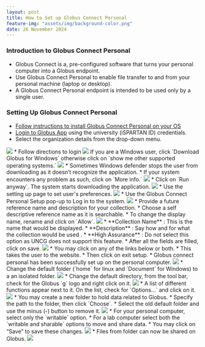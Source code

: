```yaml
---
layout: post
title: How to Set up Globus Connect Personal
feature-img: "assets/img/background-color.png"
date: 26 November 2024
---
```


### Introduction to Globus Connect Personal

* Globus Connect is a, pre-configured software that turns your personal computer into a Globus endpoint.    
* Use Globus Connect Personal to enable file transfer to and from your personal machine (laptop or desktop).     
* A Globus Connect Personal endpoint is intended to be used only by a single user.    

### Setting Up Globus Connect Personal     

* [Follow instructions to install Globus Connect Personal on your OS](https://gcrnet.github.io/howto/globusconnectpersonal)            
* [Login to Globus App](https://go.uncg.edu/globus-login) using the university (iSPARTAN ID) credentials.         
* Select the organization details from the drop-down menu.
<img src="/assets/img/howtoimages/setupglobusconnect/1.png" >
* Follow directions to login
<img src="/assets/img/howtoimages/setupglobusconnect/2.png" >
If you are a Windows user, click `Download Globus for Windows` otherwise click on `show me other supported operating systems.`       
<img src="/assets/img/howtoimages/setupglobusconnect/3.png" >
* Sometimes Windows defender stops the user from downloading as it doesn’t recognize the application.        
* If your system encounters any problem as such, click on `More info.`      
<img src="/assets/img/howtoimages/setupglobusconnect/4.png" >
* Click on `Run anyway`. The system starts downloading the application.        
<img src="/assets/img/howtoimages/setupglobusconnect/5.png" >
* Use the setting up page to set user's preferences.   
<img src="/assets/img/howtoimages/setupglobusconnect/6.png" >
* Use the Globus Connect Personal Setup pop-up to Log in to the system.      
<img src="/assets/img/howtoimages/setupglobusconnect/7.png" >
* Provide a future reference name and description for your collection.      
* Choose a self descriptive reference name as it is searchable. 	       
* To change the display name, rename and click on `Allow`.      	       
<img src="/assets/img/howtoimages/setupglobusconnect/8.png" >
* **Collection Name** : This is the name that would be displayed.     
* **Description** : Say how and for what the collection would be used .       
* **High Assurance** : Do not select this option as UNCG does not support this feature.      
* After all the fields are filled, click on save.       
<img src="/assets/img/howtoimages/setupglobusconnect/9.png" >
* You may click on any of the links below or both.
* This takes the user to the website.      
* Then click on exit setup.            
* Globus connect personal has been successfully set up on the personal computer.       
<img src="/assets/img/howtoimages/setupglobusconnect/10.png" >
* Change the default folder (`home` for linux and `Document` for Windows) to a an isolated folder.      
<img src="/assets/img/howtoimages/setupglobusconnect/11.png" >
* Change the default directory, from the tool bar, check for the Globus `g` logo and right click on it.                 
<img src="/assets/img/howtoimages/setupglobusconnect/12.png" >
* A list of different functions appear next to it. On the list, check for `Options…` and click on it.         
<img src="/assets/img/howtoimages/setupglobusconnect/13.png" >
* You may create a new folder to hold data related to Globus.                   
* Specify the path to the folder, then click `Choose`.       
* Select the old default folder and use the minus (-) button to remove it.        
<img src="/assets/img/howtoimages/setupglobusconnect/14.png" >
* For your personal computer, select only the `writable` option.              
* For a lab computer select both the `writable and sharable` options to move and share data.      
* You may click on “Save” to save these changes.       
<img src="/assets/img/howtoimages/setupglobusconnect/15.png" >
* Files from folder can now be shared on Globus.           
<img src="/assets/img/howtoimages/setupglobusconnect/16.png" >
